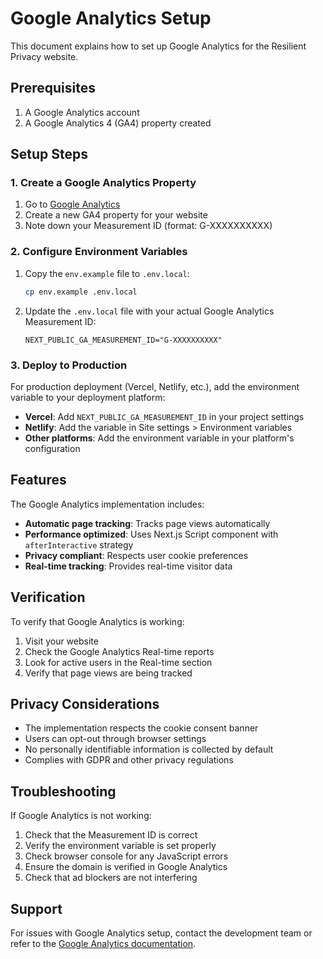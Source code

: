 # Google Analytics Setup

This document explains how to set up Google Analytics for the Resilient Privacy website.

## Prerequisites

1. A Google Analytics account
2. A Google Analytics 4 (GA4) property created

## Setup Steps

### 1. Create a Google Analytics Property

1. Go to [Google Analytics](https://analytics.google.com/)
2. Create a new GA4 property for your website
3. Note down your Measurement ID (format: G-XXXXXXXXXX)

### 2. Configure Environment Variables

1. Copy the `env.example` file to `.env.local`:
   ```bash
   cp env.example .env.local
   ```

2. Update the `.env.local` file with your actual Google Analytics Measurement ID:
   ```env
   NEXT_PUBLIC_GA_MEASUREMENT_ID="G-XXXXXXXXXX"
   ```

### 3. Deploy to Production

For production deployment (Vercel, Netlify, etc.), add the environment variable to your deployment platform:

- **Vercel**: Add `NEXT_PUBLIC_GA_MEASUREMENT_ID` in your project settings
- **Netlify**: Add the variable in Site settings > Environment variables
- **Other platforms**: Add the environment variable in your platform's configuration

## Features

The Google Analytics implementation includes:

- **Automatic page tracking**: Tracks page views automatically
- **Performance optimized**: Uses Next.js Script component with `afterInteractive` strategy
- **Privacy compliant**: Respects user cookie preferences
- **Real-time tracking**: Provides real-time visitor data

## Verification

To verify that Google Analytics is working:

1. Visit your website
2. Check the Google Analytics Real-time reports
3. Look for active users in the Real-time section
4. Verify that page views are being tracked

## Privacy Considerations

- The implementation respects the cookie consent banner
- Users can opt-out through browser settings
- No personally identifiable information is collected by default
- Complies with GDPR and other privacy regulations

## Troubleshooting

If Google Analytics is not working:

1. Check that the Measurement ID is correct
2. Verify the environment variable is set properly
3. Check browser console for any JavaScript errors
4. Ensure the domain is verified in Google Analytics
5. Check that ad blockers are not interfering

## Support

For issues with Google Analytics setup, contact the development team or refer to the [Google Analytics documentation](https://developers.google.com/analytics).

